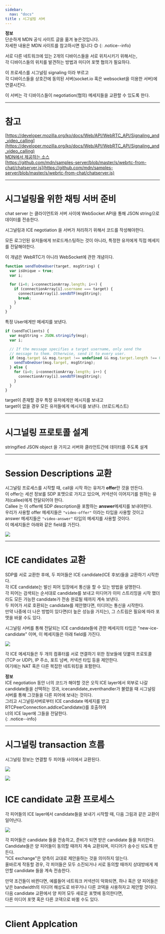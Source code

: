```yaml
---
sidebar:
  nav: "docs"
title : 시그널링 서버
---
```


**<i class="fa fa-info-circle" aria-hidden="true"></i> 정보**   
단순하게 MDN 공식 사이트 글을 옮겨 놓은것입니다.   
자세한 내용은 MDN 사이트를 참고하시면 됩니다 😊
{: .notice--info}


서로 다른 네트워크에 있는 2개의 디바이스들을 서로 위치시키기 위해서는,    
각 디바이스들의 위치를 발견하는 방법과 미디어 포맷 협의가 필요하다.     

이 프로세스를 시그널링 signaling 이라 부르고    
각 디바이스들을 상호간에 동의된 서버(socket.io 혹은 websocket을 이용한 서버)에 연결시킨다.   

이 서버는 각 디바이스들이 negotiation(협의) 메세지들을 교환할 수 있도록 한다.   

---

# 참고   

[https://developer.mozilla.org/ko/docs/Web/API/WebRTC_API/Signaling_and_video_calling](https://developer.mozilla.org/ko/docs/Web/API/WebRTC_API/Signaling_and_video_calling)   
[MDN에서 제공하는 소스](https://github.com/mdn/samples-server/tree/master/s/websocket-chat)   
[https://github.com/mdn/samples-server/blob/master/s/webrtc-from-chat/chatserver.js](https://github.com/mdn/samples-server/blob/master/s/webrtc-from-chat/chatserver.js)

---

# 시그널링을 위한 채팅 서버 준비   
chat server 는 클라이언트와 서버 사이에 WebSocket API을 통해 JSON string으로 데이터를 전송한다.   

시그널링과 ICE negotiation 을 서버가 처리하기 위해서 코드를 작성해야한다.    

모든 로그인된 유저들에게 브로드캐스팅하는 것이 아니라, 특정한 유저에게 직접 메세지를 전달해야한다.   

이 개념은 WebRTC가 아니라 WebSocket에 관한 개념이다.    

```javascript
function sendToOneUser(target, msgString) {
  var isUnique = true;
  var i;

  for (i=0; i<connectionArray.length; i++) {
    if (connectionArray[i].username === target) {
      connectionArray[i].sendUTF(msgString);
      break;
    }
  }
}
```
특정 User에게만 메세지를 보낸다.   

```javascript
if (sendToClients) {
  var msgString = JSON.stringify(msg);
  var i;

  // If the message specifies a target username, only send the
  // message to them. Otherwise, send it to every user.
  if (msg.target && msg.target !== undefined && msg.target.length !== 0) {
    sendToOneUser(msg.target, msgString);
  } else {
    for (i=0; i<connectionArray.length; i++) {
      connectionArray[i].sendUTF(msgString);
    }
  }
}
```
target이 존재할 경우 특정 유저에게만 메시지를 보내고   
target이 없을 경우 모든 유저들에게 메시지를 보낸다. (브로드케스트)   

---

# 시그널링 프로토콜 설계   
stringified JSON object 을 가지고 서버와 클라언트간에 데이터를 주도록 설계   

---

# Session Descriptions 교환   
시그널링 프로세스를 시작할 때, call을 시작 하는 유저가 **offer**란 것을 만든다.   
이 offer는 세션 정보를 SDP 포맷으로 가지고 있으며, 커넥션이 이어지기를 원하는 유저(callee)에게 전달되어야 한다.   
Callee 는 이 offer에 SDP description을 포함하는 **answer**메세지를 보내야한다.     
우리가 사용할 offer 메세지들은 `"video-offer"` 이라는 타입을 사용할 것이고 answer 메세지들은 `"video-answer"` 타입의 메세지를 사용할 것이다.  
이 메세지들은 아래와 같은 field를 가진다. 

![](../assets/images/2023-06-18-01-45-20.png)

---

# ICE candidates 교환   
SDP를 서로 교환한 후에, 두 피어들은 ICE candidate(ICE 후보)들을 교환하기 시작한다.     
각 ICE candidate는 발신 피어 입장에서 통신을 할 수 있는 방법을 설명한다.    
각 피어는 검색되는 순서대로 candidate를 보내고 미디어가 이미 스트리밍을 시작 했더라도 모든 가능한 candidate가 전송 완료될 때까지 계속 보낸다.    
두 피어가 서로 호환되는 candidate를 제안했다면, 미디어는 통신을 시작한다.   
만약 나중에 더 나은 방법이 있다면(더 높은 성능을 가지는), 그 스트림은 필요에 따라 포맷을 바꿀 수도 있다.    

시그널링 서버를 통해 전달되는 ICE candidate들에 관한 메세지의 타입은 "new-ice-candidate" 이며, 이 메세지들은 아래 field를 가진다.   

![](../assets/images/2023-06-18-01-44-55.png)

각 ICE 메세지들은 두 개의 컴퓨터를 서로 연결하기 위한 정보들에 덧붙여 프로토콜(TCP or UDP), IP 주소, 포트 넘버, 커넥션 타입 등을 제안한다.    
여기에는 NAT 혹은 다른 복잡한 네트워킹을 포함한다.   

**<i class="fa fa-info-circle" aria-hidden="true"></i> 정보**   
ICE negotiation 동안 너의 코드가 해야할 것은 오직 ICE layer에서 외부로 나갈 candidate들을 선택하는 것과,   icecandidate_eventhandler가 불렸을 때 시그널링 서버를 통해 그것들을 다른 피어에 보내는 것이다.    
그리고 시그널링서버로부터 ICE candidate 메세지를 받고 RTCPeerConnection.addIceCandidate()를 호출하여    
너의 ICE layer에 그들을 전달한다.   
{: .notice--info}

---

# 시그널링 transaction 흐름   
시그널링 정보는 연결할 두 피어들 사이에서 교환된다.   

![](../assets/images/2023-06-18-12-39-59.png)

![](../assets/images/2023-06-18-12-40-39.png)


# ICE candidate 교환 프로세스   
각 피어들의 ICE layer에서 candidate들을 보내기 시작할 때, 다음 그림과 같은 교환이 일어난다.   

![](../assets/images/2023-06-18-12-42-21.png)

각 피어들은 candidate 들을 전송하고, 준비가 되면 받은 candidate 들을 처리한다.    
Candidate들은 양 피어들이 동의할 때까지 계속 교환되며, 미디어가 송수신 되도록 만든다.   
"ICE exchange"은 양측이 교대로 제안을하는 것을 의미하지 않는다.    
올바르게 작동할 경우, 각 피어들은 모두 소진되거나 서로 동의할 때까지 상대방에게 제안할 candidate 들을 계속 전송한다.

만약 조건들이 바뀐다면, 예를들어 네트워크 커넥션이 악화되면, 하나 혹은 양 피어들은 낮은 bandwidth의 미디어 해상도로 바꾸거나 다른 코덱을 사용하자고 제안할 것이다.    
다음 candidate 교환에서 양 피어 모두 새로운 포맷에 동의한다면,    
다른 미디어 포맷 혹은 다른 코덱으로 바뀔 수도 있다.

---

# Client Applcation   
